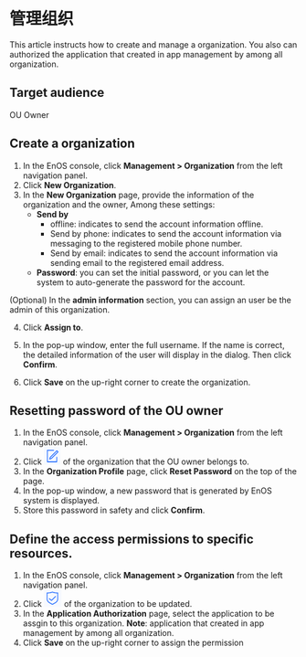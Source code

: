 # 管理组织

This article instructs how to create and manage a organization. You also can  authorized the application that created in app management by among all organization.


## Target audience
   OU Owner

## Create a organization
1. In the EnOS console, click **Management > Organization** from the left navigation panel.
2. Click **New Organization**.
3. In the **New Organization** page, provide the information of the organization and the owner, Among these settings:
   - **Send by**
      - offline: indicates to send the account information offline.
      - Send by phone: indicates to send the account information via messaging to the registered mobile phone number.
      - Send by email: indicates to send the account information via sending email to the registered email address.
   - **Password**: you can set the initial password, or you can let the system to auto-generate the password for the account.

(Optional) In the **admin information** section, you can assign an user be the admin of this organization.

4. Click **Assign to**.
5. In the pop-up window, enter the full username. If the name is correct, the detailed information of the user will display in the dialog. Then click **Confirm**.

6. Click  **Save** on the up-right corner to create the organization.



## Resetting password of the OU owner

1. In the EnOS console, click **Management > Organization** from the left navigation panel.
2. Click ![Image](../media/edit.png) of the organization that the OU owner belongs to.
3. In the **Organization Profile** page, click **Reset Password** on the top of the page.
4. In the pop-up window, a new password that is generated by EnOS system is displayed.
4. Store this password in safety and click **Confirm**.


## Define the access permissions to specific resources.
1. In the EnOS console, click **Management > Organization** from the left navigation panel.
2. Click ![Image](../media/authorize.png) of the organization to be updated.
3. In the **Application Authorization** page, select the application to be assgin to this organization.
  **Note**: application that created in app management by among all organization.
4. Click **Save** on the up-right corner to assign the permission

